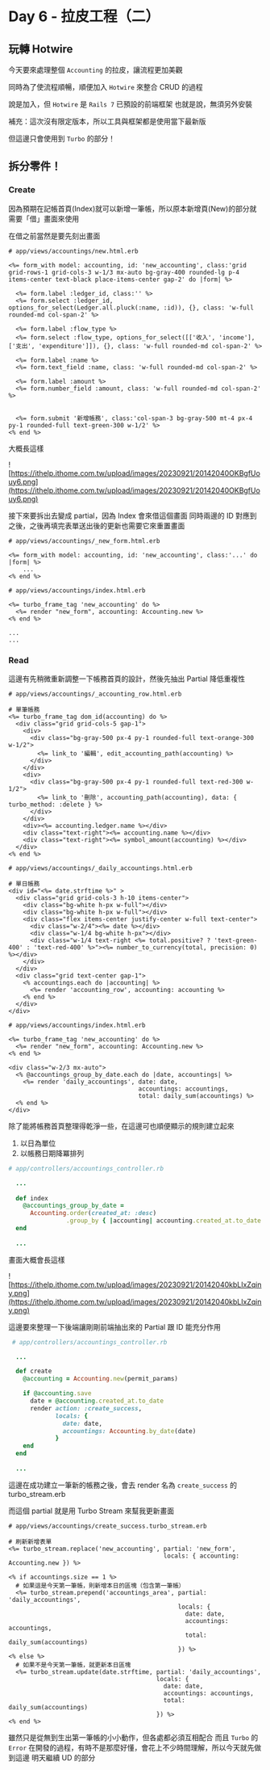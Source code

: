 # Day 6 - 拉皮工程（二）

## 玩轉 Hotwire

今天要來處理整個 `Accounting` 的拉皮，讓流程更加美觀

同時為了使流程順暢，順便加入 `Hotwire` 來整合 CRUD 的過程

說是加入，但 `Hotwire` 是 `Rails 7` 已預設的前端框架
也就是說，無須另外安裝

補充：這次沒有限定版本，所以工具與框架都是使用當下最新版

但這邊只會使用到 `Turbo` 的部分！

## 拆分零件！
### Create
因為預期在記帳首頁(Index)就可以新增一筆帳，所以原本新增頁(New)的部分就需要「借」畫面來使用

在借之前當然是要先刻出畫面

```
# app/views/accountings/new.html.erb

<%= form_with model: accounting, id: 'new_accounting', class:'grid grid-rows-1 grid-cols-3 w-1/3 mx-auto bg-gray-400 rounded-lg p-4 items-center text-black place-items-center gap-2' do |form| %>

  <%= form.label :ledger_id, class:'' %>
  <%= form.select :ledger_id, options_for_select(Ledger.all.pluck(:name, :id)), {}, class: 'w-full rounded-md col-span-2' %>

  <%= form.label :flow_type %>
  <%= form.select :flow_type, options_for_select([['收入', 'income'], ['支出', 'expenditure']]), {}, class: 'w-full rounded-md col-span-2' %>

  <%= form.label :name %>
  <%= form.text_field :name, class: 'w-full rounded-md col-span-2' %>

  <%= form.label :amount %>
  <%= form.number_field :amount, class: 'w-full rounded-md col-span-2' %>

    
  <%= form.submit '新增帳務', class:'col-span-3 bg-gray-500 mt-4 px-4 py-1 rounded-full text-green-300 w-1/2' %>
<% end %>
```

大概長這樣

![https://ithelp.ithome.com.tw/upload/images/20230921/20142040OKBgfUouy6.png](https://ithelp.ithome.com.tw/upload/images/20230921/20142040OKBgfUouy6.png)

接下來要拆出去變成 partial，因為 Index 會來借這個畫面
同時兩邊的 ID 對應到之後，之後再填完表單送出後的更新也需要它來重置畫面

```
# app/views/accountings/_new_form.html.erb

<%= form_with model: accounting, id: 'new_accounting', class:'...' do |form| %>
    ...
<% end %>
```

```
# app/views/accountings/index.html.erb

<%= turbo_frame_tag 'new_accounting' do %>
  <%= render "new_form", accounting: Accounting.new %>
<% end %>

...
...
```

### Read
這邊有先稍微重新調整一下帳務首頁的設計，然後先抽出 Partial 降低重複性
```
# app/views/accountings/_accounting_row.html.erb

# 單筆帳務
<%= turbo_frame_tag dom_id(accounting) do %>
  <div class="grid grid-cols-5 gap-1">
    <div>
      <div class="bg-gray-500 px-4 py-1 rounded-full text-orange-300 w-1/2">
        <%= link_to '編輯', edit_accounting_path(accounting) %>
      </div>
    </div>
    <div>
      <div class="bg-gray-500 px-4 py-1 rounded-full text-red-300 w-1/2">
        <%= link_to '刪除', accounting_path(accounting), data: { turbo_method: :delete } %>
      </div>
    </div>
    <div><%= accounting.ledger.name %></div>
    <div class="text-right"><%= accounting.name %></div>
    <div class="text-right"><%= symbol_amount(accounting) %></div>
  </div>
<% end %>
```

```
# app/views/accountings/_daily_accountings.html.erb

# 單日帳務
<div id="<%= date.strftime %>" >
  <div class="grid grid-cols-3 h-10 items-center">
    <div class="bg-white h-px w-full"></div>
    <div class="bg-white h-px w-full"></div>
    <div class="flex items-center justify-center w-full text-center">
      <div class="w-2/4"><%= date %></div>
      <div class="w-1/4 bg-white h-px"></div>
      <div class="w-1/4 text-right <%= total.positive? ? 'text-green-400' : 'text-red-400' %>"><%= number_to_currency(total, precision: 0) %></div>
    </div>
  </div>
  <div class="grid text-center gap-1">
    <% accountings.each do |accounting| %>
      <%= render 'accounting_row', accounting: accounting %>
    <% end %>
  </div>
</div>
```

```
# app/views/accountings/index.html.erb

<%= turbo_frame_tag 'new_accounting' do %>
  <%= render "new_form", accounting: Accounting.new %>
<% end %>

<div class="w-2/3 mx-auto">
  <% @accountings_group_by_date.each do |date, accountings| %>
    <%= render 'daily_accountings', date: date,
                                    accountings: accountings,
                                    total: daily_sum(accountings) %>
  <% end %>
</div>
```

除了能將帳務首頁整理得乾淨一些，在這邊可也順便顯示的規則建立起來
1. 以日為單位
2. 以帳務日期降冪排列

```ruby
# app/controllers/accountings_controller.rb

  ...
    
  def index
    @accountings_group_by_date =
      Accounting.order(created_at: :desc)
                .group_by { |accounting| accounting.created_at.to_date }
  end
  
  ...
```

畫面大概會長這樣

![https://ithelp.ithome.com.tw/upload/images/20230921/20142040kbLIxZqiny.png](https://ithelp.ithome.com.tw/upload/images/20230921/20142040kbLIxZqiny.png)

這邊要來整理一下後端讓剛剛前端抽出來的 Partial 跟 ID 能充分作用

```ruby
 # app/controllers/accountings_controller.rb

  ...

  def create
    @accounting = Accounting.new(permit_params)

    if @accounting.save
      date = @accounting.created_at.to_date
      render action: :create_success, 
             locals: { 
               date: date, 
               accountings: Accounting.by_date(date)
             }
    end
  end
  
  ...
```

這邊在成功建立一筆新的帳務之後，會去 render 名為 `create_success` 的 turbo_stream.erb

而這個 partial 就是用 Turbo Stream 來幫我更新畫面

```
# app/views/accountings/create_success.turbo_stream.erb

# 刷新新增表單
<%= turbo_stream.replace('new_accounting', partial: 'new_form', 
                                           locals: { accounting: Accounting.new }) %>
                                           
<% if accountings.size == 1 %>
  # 如果這是今天第一筆帳，則新增本日的區塊（包含第一筆帳）
  <%= turbo_stream.prepend('accountings_area', partial: 'daily_accountings',
                                               locals: {
                                                 date: date, 
                                                 accountings: accountings,
                                                 total: daily_sum(accountings) 
                                               }) %>
<% else %>
  # 如果不是今天第一筆帳，就更新本日區塊
  <%= turbo_stream.update(date.strftime, partial: 'daily_accountings',
                                         locals: {
                                           date: date, 
                                           accountings: accountings,
                                           total: daily_sum(accountings) 
                                         }) %>
<% end %>

```

雖然只是從無到生出第一筆帳的小小動作，但各處都必須互相配合
而且 `Turbo` 的 `Error` 在開發的過程，有時不是那麼好懂，會花上不少時間理解，所以今天就先做到這邊
明天繼續 UD 的部分

